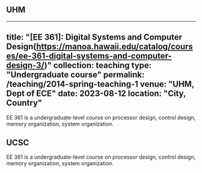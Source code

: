 UHM
---
---
title: "[EE 361]: Digital Systems and Computer Design(https://manoa.hawaii.edu/catalog/courses/ee-361-digital-systems-and-computer-design-3/)"
collection: teaching
type: "Undergraduate course"
permalink: /teaching/2014-spring-teaching-1
venue: "UHM, Dept of ECE"
date: 2023-08-12
location: "City, Country"
---

EE 361 is a undergraduate-level course on processor design, control design, memory organization, system organization.

UCSC
---

EE 361 is a undergraduate-level course on processor design, control design, memory organization, system organization.
